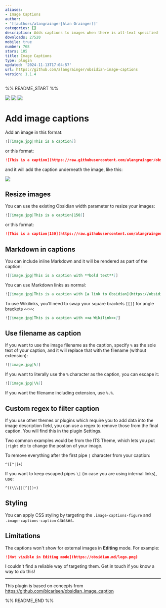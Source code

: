 ```yaml
---
aliases:
- Image Captions
author:
- '[[authors/alangrainger|Alan Grainger]]'
categories: []
description: Adds captions to images when there is alt-text specified
downloads: 27520
mobile: true
number: 768
stars: 105
title: Image Captions
type: plugin
updated: '2024-11-13T17:04:57'
url: https://github.com/alangrainger/obsidian-image-captions
version: 1.1.4
---
```


%% README_START %%

![](https://img.shields.io/github/license/alangrainger/obsidian-image-captions) ![](https://img.shields.io/github/v/release/alangrainger/obsidian-image-captions?style=flat-square) ![](https://img.shields.io/github/downloads/alangrainger/obsidian-image-captions/total)

# Add image captions

Add an image in this format:

```markdown
![[image.jpg|This is a caption]]
```

or this format:

```markdown
![This is a caption](https://raw.githubusercontent.com/alangrainger/obsidian-image-captions/HEAD/image.jpg)
```

and it will add the caption underneath the image, like this:

![](https://raw.githubusercontent.com/alangrainger/obsidian-image-captions/HEAD/example.png)

## Resize images

You can use the existing Obsidian width parameter to resize your images:

```markdown
![[image.jpg|This is a caption|150]]
```

or this format:

```markdown
![This is a caption|150](https://raw.githubusercontent.com/alangrainger/obsidian-image-captions/HEAD/image.jpg)
```

## Markdown in captions

You can include inline Markdown and it will be rendered as part of the caption:

```markdown
![[image.jpg|This is a caption with **bold text**]]
```

You can use Markdown links as normal:

```markdown
![[image.jpg|This is a caption with [a link to Obsidian](https://obsidian.md)]]
```

To use Wikilinks, you'll need to swap your square brackets `[[]]` for angle brackets `<<>>`:

```markdown
![[image.jpg|This is a caption with <<a Wikilink>>]]
```

## Use filename as caption

If you want to use the image filename as the caption, specify `%` as the sole text of your 
caption, and it will replace that with the filename (without extension):

```markdown
![[image.jpg|%]]
```

If you want to literally use the `%` character as the caption, you can escape it:

```markdown
![[image.jpg|\%]]
```

If you want the filename including extension, use `%.%`.

## Custom regex to filter caption

If you use other themes or plugins which require you to add data into the image description field, you can use a 
regex to remove those from the final caption. You will find this in the plugin Settings.

Two common examples would be from the ITS Theme, which lets you put `|right` etc to change the postion of your image.

To remove everything after the first pipe `|` character from your caption:

```
^([^|]+)
```

If you want to keep escaped pipes `\|` (in case you are using internal links), use:

```
^((\\\||[^|])+)
```

## Styling

You can apply CSS styling by targeting the `.image-captions-figure` and `.image-captions-caption` classes.

## Limitations

The captions won't show for external images in **Editing** mode. For example:

```markdown
![Not visible in Editing mode](https://obsidian.md/logo.png)
```

I couldn't find a reliable way of targeting them. Get in touch if you know a way to do this!

---

This plugin is based on concepts from https://github.com/bicarlsen/obsidian_image_caption


%% README_END %%